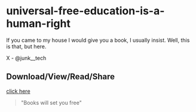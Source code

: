 # universal-free-education-is-a-human-right
If you came to my house I would give you a book, I usually insist. Well, this is that, but here. 

X - @junk__tech

## Download/View/Read/Share 
[click here](/pdfs.md)

> "Books will set you free"




